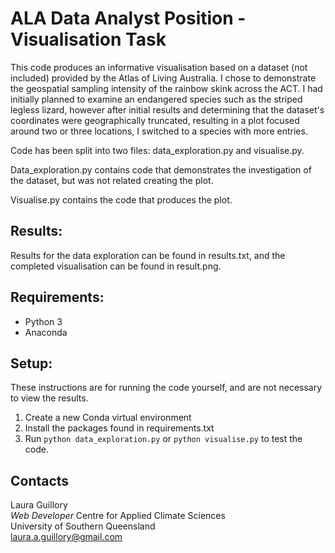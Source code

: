 # ALA Data Analyst Position - Visualisation Task

This code produces an informative visualisation based on a dataset (not included) provided by the Atlas of Living 
Australia. I chose to demonstrate the geospatial sampling intensity of the rainbow skink across the ACT. I had 
initially planned to examine an endangered species such as the striped legless lizard, however after initial results 
and determining that the dataset's coordinates were geographically truncated, resulting in a plot focused around two or 
three locations, I switched to a species with more entries.

Code has been split into two files: data_exploration.py and visualise.py.

Data_exploration.py contains code that demonstrates the investigation of the dataset, but was not related creating the 
plot.

Visualise.py contains the code that produces the plot.

## Results:

Results for the data exploration can be found in results.txt, and the completed visualisation can be found in 
result.png. 

## Requirements:

* Python 3
* Anaconda

## Setup:

These instructions are for running the code yourself, and are not necessary to view the results.

1. Create a new Conda virtual environment
2. Install the packages found in requirements.txt
3. Run `python data_exploration.py` or `python visualise.py` to test the code.

## Contacts

Laura Guillory  
*Web Developer*
Centre for Applied Climate Sciences  
University of Southern Queensland  
laura.a.guillory@gmail.com